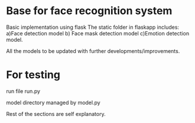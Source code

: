 # Base for face recognition system
Basic implementation using flask
The static folder in flaskapp includes: a)Face detection model  b) Face mask detection model  c)Emotion detection model.

All the models to be updated with further developments/improvements.

# For testing 
run file run.py

model directory managed by model.py


Rest of the sections are self explanatory.
